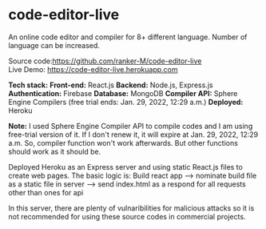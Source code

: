 # code-editor-live

An online code editor and compiler for 8+ different language. Number of language can be increased. 

Source code:https://github.com/ranker-M/code-editor-live
<br>Live Demo: https://code-editor-live.herokuapp.com

**Tech stack:**
**Front-end:** React.js
**Backend:** Node.js, Express.js
**Authentication:** Firebase
**Database:** MongoDB
**Compiler API:** Sphere Engine Compilers (free trial ends: Jan. 29, 2022, 12:29 a.m.)
**Deployed:** Heroku

**Note:** I used Sphere Engine Compiler API to compile codes and I am using free-trial version of it. If I don't renew it, 
it will expire at Jan. 29, 2022, 12:29 a.m. So, compiler function won't work afterwards. But other functions should work as it should be.

Deployed Heroku as an Express server and using static React.js files to create web pages. The basic logic is:
Build react app --> nominate build file as a static file in server --> send index.html as a respond for all requests other than ones for api

In this server, there are plenty of vulnaribilities for malicious attacks so it is not recommended for using these source codes in commercial projects.
